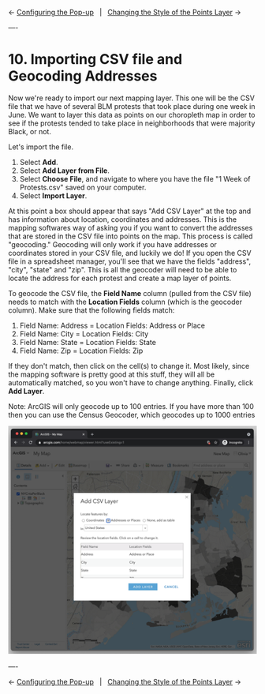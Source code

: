 ← [Configuring the Pop-up](09-configuring-the-pop-up.md)&nbsp;&nbsp;&nbsp;|&nbsp;&nbsp;&nbsp;[Changing the Style of the Points Layer](11-changing-the-style-of-the-points-layer.md) →

—-

# 10. Importing CSV file and Geocoding Addresses

Now we're ready to import our next mapping layer. This one will be the CSV file that we have of several BLM protests that took place during one week in June. We want to layer this data as points on our choropleth map in order to see if the protests tended to take place in neighborhoods that were majority Black, or not. 

Let's import the file.

1. Select **Add**.
2. Select **Add Layer from File**. 
3. Select **Choose File**, and navigate to where you have the file "1 Week of Protests.csv" saved on  your computer. 
4. Select **Import Layer**.

At this point a box should appear that says "Add CSV Layer" at the top and has information about location, coordinates and addresses. This is the mapping softwares way of asking you if you want to convert the addresses that are stored in the CSV file into points on the map. This process is called "geocoding." Geocoding will only work if you have addresses or coordinates stored in your CSV file, and luckily we do! If you open the CSV file in a spreadsheet manager, you'll see that we have the fields "address", "city", "state" and "zip". This is all the geocoder will need to be able to locate the address for each protest and create a map layer of points. 

To geocode the CSV file, the **Field Name** column (pulled from the CSV file) needs to match with the **Location Fields** column (which is the geocoder column). Make sure that the following fields match:

1. Field Name: Address  =  Location Fields: Address or Place
2. Field Name: City  =  Location Fields: City
3. Field Name: State =  Location Fields: State
4. Field Name: Zip  =  Location Fields: Zip

If they don't match, then click on the cell(s) to change it. Most likely, since the mapping software is pretty good at this stuff, they will all be automatically matched, so you won't have to change anything. Finally, click **Add Layer**.

Note: ArcGIS will only geocode up to 100 entries. If you have more than 100 then you can use the Census Geocoder, which geocodes up to 1000 entries

![add csv](../images/addcsv.png)

—-

← [Configuring the Pop-up](09-configuring-the-pop-up.md)&nbsp;&nbsp;&nbsp;|&nbsp;&nbsp;&nbsp;[Changing the Style of the Points Layer](11-changing-the-style-of-the-points-layer.md) →